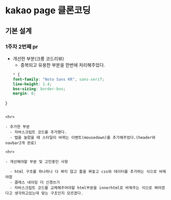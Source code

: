# kakao page 클론코딩
## 기본 설계

### 1주차 2번째 pr
- 개선한 부분(크롱 코드리뷰)
  - 중복되고 유용한 부분을 한번에 처리해주었다.
  ```css
  * {
  font-family: "Noto Sans KR", sans-serif;
  line-height: 1.4;
  box-sizing: border-box;
  margin: 0;
}
```

<hr>

- 추가한 부분
  - 자바스크립트 코드를 추가했다.
  - 탭을 눌렀을 때 스타일이 바뀌는 이벤트(mousedown)를 추가해주었다.(header와 navbar2개 완료)

<hr>

- 개선해야할 부분 및 고민중인 사항
  
  - html 구조를 하나하나 다 짜지 않고 틀을 짜놓고 css와 데이터를 추가하는 식으로 바꿔야함
  - 클래스 네이밍 더 신경쓰기
  - 자바스크립트 코드를 교체해주어야할 html부분을 innerhtml로 바꿔주는 식으로 짜야겠다고 생각하고있는데 맞는 구조인지 모르겠다.